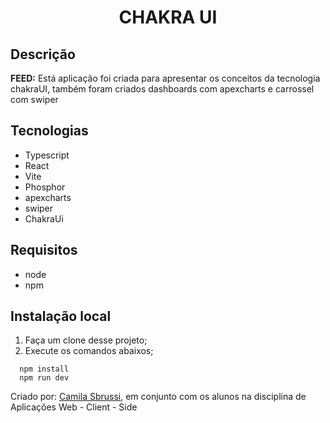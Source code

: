 <h1 align="center"> CHAKRA UI </h1>

## Descrição
<strong>FEED:</strong>  Está aplicação foi criada para apresentar os conceitos da tecnologia chakraUI, também foram criados dashboards com apexcharts 
e carrossel com swiper


##  Tecnologias
- Typescript
- React
- Vite
- Phosphor
- apexcharts
- swiper
- ChakraUi


## Requisitos
- node
- npm


## Instalação local


1. Faça um clone desse projeto;
2. Execute os comandos abaixos;

```
  npm install
  npm run dev
```


Criado por: [Camila Sbrussi](https://github.com/camisbrussi/), em conjunto com os alunos na disciplina de Aplicações Web - Client - Side
